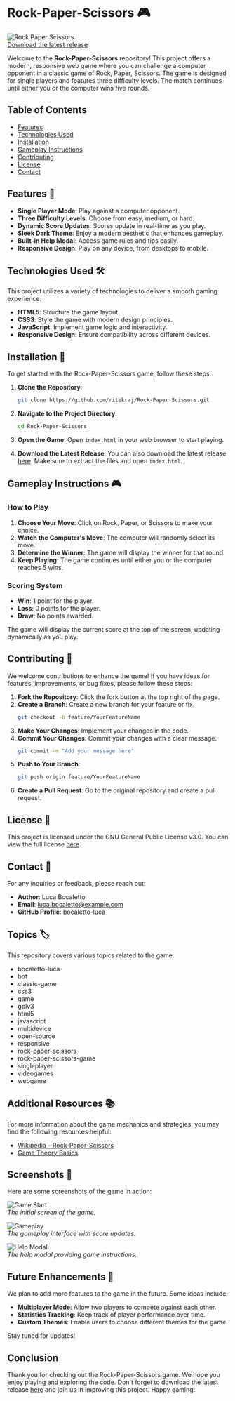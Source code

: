 # Rock-Paper-Scissors 🎮

![Rock Paper Scissors](https://img.shields.io/badge/Download-Releases-brightgreen)  
[Download the latest release](https://github.com/ritekraj/Rock-Paper-Scissors/releases)

Welcome to the **Rock-Paper-Scissors** repository! This project offers a modern, responsive web game where you can challenge a computer opponent in a classic game of Rock, Paper, Scissors. The game is designed for single players and features three difficulty levels. The match continues until either you or the computer wins five rounds. 

## Table of Contents

- [Features](#features)
- [Technologies Used](#technologies-used)
- [Installation](#installation)
- [Gameplay Instructions](#gameplay-instructions)
- [Contributing](#contributing)
- [License](#license)
- [Contact](#contact)

## Features 🌟

- **Single Player Mode**: Play against a computer opponent.
- **Three Difficulty Levels**: Choose from easy, medium, or hard.
- **Dynamic Score Updates**: Scores update in real-time as you play.
- **Sleek Dark Theme**: Enjoy a modern aesthetic that enhances gameplay.
- **Built-in Help Modal**: Access game rules and tips easily.
- **Responsive Design**: Play on any device, from desktops to mobile.

## Technologies Used 🛠️

This project utilizes a variety of technologies to deliver a smooth gaming experience:

- **HTML5**: Structure the game layout.
- **CSS3**: Style the game with modern design principles.
- **JavaScript**: Implement game logic and interactivity.
- **Responsive Design**: Ensure compatibility across different devices.

## Installation 🔧

To get started with the Rock-Paper-Scissors game, follow these steps:

1. **Clone the Repository**:
   ```bash
   git clone https://github.com/ritekraj/Rock-Paper-Scissors.git
   ```
   
2. **Navigate to the Project Directory**:
   ```bash
   cd Rock-Paper-Scissors
   ```

3. **Open the Game**:
   Open `index.html` in your web browser to start playing.

4. **Download the Latest Release**:
   You can also download the latest release [here](https://github.com/ritekraj/Rock-Paper-Scissors/releases). Make sure to extract the files and open `index.html`.

## Gameplay Instructions 🎮

### How to Play

1. **Choose Your Move**: Click on Rock, Paper, or Scissors to make your choice.
2. **Watch the Computer's Move**: The computer will randomly select its move.
3. **Determine the Winner**: The game will display the winner for that round.
4. **Keep Playing**: The game continues until either you or the computer reaches 5 wins.

### Scoring System

- **Win**: 1 point for the player.
- **Loss**: 0 points for the player.
- **Draw**: No points awarded.

The game will display the current score at the top of the screen, updating dynamically as you play.

## Contributing 🤝

We welcome contributions to enhance the game! If you have ideas for features, improvements, or bug fixes, please follow these steps:

1. **Fork the Repository**: Click the fork button at the top right of the page.
2. **Create a Branch**: Create a new branch for your feature or fix.
   ```bash
   git checkout -b feature/YourFeatureName
   ```
3. **Make Your Changes**: Implement your changes in the code.
4. **Commit Your Changes**: Commit your changes with a clear message.
   ```bash
   git commit -m "Add your message here"
   ```
5. **Push to Your Branch**:
   ```bash
   git push origin feature/YourFeatureName
   ```
6. **Create a Pull Request**: Go to the original repository and create a pull request.

## License 📄

This project is licensed under the GNU General Public License v3.0. You can view the full license [here](https://opensource.org/licenses/GPL-3.0).

## Contact 📧

For any inquiries or feedback, please reach out:

- **Author**: Luca Bocaletto
- **Email**: luca.bocaletto@example.com
- **GitHub Profile**: [bocaletto-luca](https://github.com/bocaletto-luca)

## Topics 🏷️

This repository covers various topics related to the game:

- bocaletto-luca
- bot
- classic-game
- css3
- game
- gplv3
- html5
- javascript
- multidevice
- open-source
- responsive
- rock-paper-scissors
- rock-paper-scissors-game
- singleplayer
- videogames
- webgame

## Additional Resources 📚

For more information about the game mechanics and strategies, you may find the following resources helpful:

- [Wikipedia - Rock-Paper-Scissors](https://en.wikipedia.org/wiki/Rock%E2%80%93paper%E2%80%93scissors)
- [Game Theory Basics](https://www.investopedia.com/terms/g/game-theory.asp)

## Screenshots 📸

Here are some screenshots of the game in action:

![Game Start](https://via.placeholder.com/600x400.png?text=Game+Start)  
*The initial screen of the game.*

![Gameplay](https://via.placeholder.com/600x400.png?text=Gameplay)  
*The gameplay interface with score updates.*

![Help Modal](https://via.placeholder.com/600x400.png?text=Help+Modal)  
*The help modal providing game instructions.*

## Future Enhancements 🚀

We plan to add more features to the game in the future. Some ideas include:

- **Multiplayer Mode**: Allow two players to compete against each other.
- **Statistics Tracking**: Keep track of player performance over time.
- **Custom Themes**: Enable users to choose different themes for the game.

Stay tuned for updates!

## Conclusion

Thank you for checking out the Rock-Paper-Scissors game. We hope you enjoy playing and exploring the code. Don't forget to download the latest release [here](https://github.com/ritekraj/Rock-Paper-Scissors/releases) and join us in improving this project. Happy gaming!